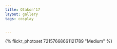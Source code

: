 ```yaml
---
title: Otakon'17
layout: gallery
tags: cosplay


---
```


{% flickr_photoset 72157668661121789 "Medium" %}
